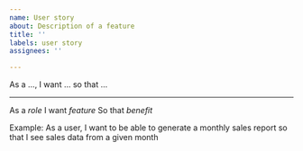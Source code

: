 ```yaml
---
name: User story
about: Description of a feature
title: ''
labels: user story
assignees: ''

---
```


As a ..., I want ... so that ...

---
As a _role_
I want _feature_
So that _benefit_

Example:
As a user, I want to be able to generate a monthly sales report so that I see sales data from a given month
